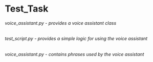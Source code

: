 # Test_Task
###### voice_assistant.py - provides a voice assistant class ######
###### test_script.py - provides a simple logic for using the voice assistant ######
###### voice_assistant.py - contains phrases used by the voice assistant ######
